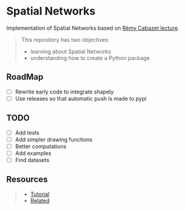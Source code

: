 # Spatial Networks

Implementation of Spatial Networks based on [Rémy Cabazet lecture](https://www.youtube.com/watch?v=KsGV_FHwhfY).

> This repository has two objectives:
>
> - learning about Spatial Networks
> - understanding how to create a Python package

## RoadMap

- [ ] Rewrite early code to integrate shapely
- [ ] Use releases so that automatic push is made to pypi

## TODO

- [ ] Add tests
- [ ] Add simpler drawing functions
- [ ] Better computations
- [ ] Add examples
- [ ] Find datasets

## Resources

> - [Tutorial](https://towardsdatascience.com/deep-dive-create-and-publish-your-first-python-library-f7f618719e14)
> - [Related](https://github.com/tomalrussell/snkit)
